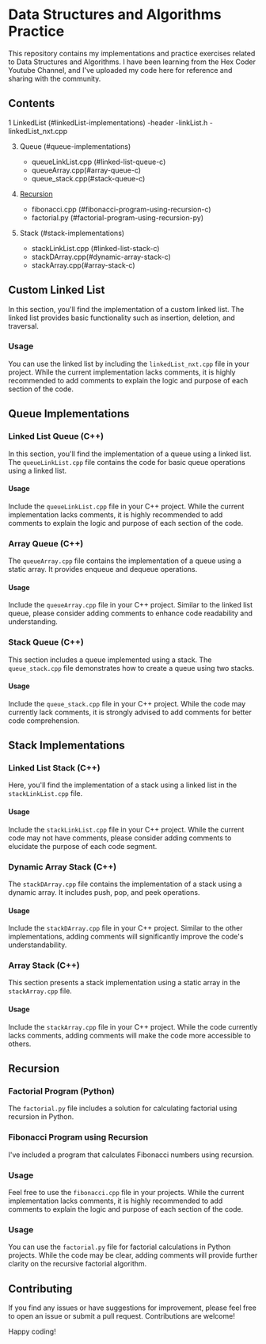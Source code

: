 # Data Structures and Algorithms Practice

This repository contains my implementations and practice exercises related to Data Structures and Algorithms. I have been learning from the Hex Coder Youtube Channel, and I've uploaded my code here for reference and sharing with the community.

## Contents

1 LinkedList (#linkedList-implementations)
    -header
        -linkList.h
    -linkedList_nxt.cpp

3. Queue (#queue-implementations)
   - queueLinkList.cpp (#linked-list-queue-c)
   - queueArray.cpp(#array-queue-c)
   - queue_stack.cpp(#stack-queue-c)

3. [Recursion](#recursion)
    - fibonacci.cpp (#fibonacci-program-using-recursion-c)
    - factorial.py (#factorial-program-using-recursion-py)

4. Stack (#stack-implementations)
   - stackLinkList.cpp (#linked-list-stack-c)
   - stackDArray.cpp(#dynamic-array-stack-c)
   - stackArray.cpp(#array-stack-c)

## Custom Linked List

In this section, you'll find the implementation of a custom linked list. The linked list provides basic functionality such as insertion, deletion, and traversal.

### Usage

You can use the linked list by including the `linkedList_nxt.cpp` file in your project. While the current implementation lacks comments, it is highly recommended to add comments to explain the logic and purpose of each section of the code.

## Queue Implementations

### Linked List Queue (C++)

In this section, you'll find the implementation of a queue using a linked list. The `queueLinkList.cpp` file contains the code for basic queue operations using a linked list.

#### Usage

Include the `queueLinkList.cpp` file in your C++ project. While the current implementation lacks comments, it is highly recommended to add comments to explain the logic and purpose of each section of the code.

### Array Queue (C++)

The `queueArray.cpp` file contains the implementation of a queue using a static array. It provides enqueue and dequeue operations.

#### Usage

Include the `queueArray.cpp` file in your C++ project. Similar to the linked list queue, please consider adding comments to enhance code readability and understanding.

### Stack Queue (C++)

This section includes a queue implemented using a stack. The `queue_stack.cpp` file demonstrates how to create a queue using two stacks.

#### Usage

Include the `queue_stack.cpp` file in your C++ project. While the code may currently lack comments, it is strongly advised to add comments for better code comprehension.

## Stack Implementations

### Linked List Stack (C++)

Here, you'll find the implementation of a stack using a linked list in the `stackLinkList.cpp` file.

#### Usage

Include the `stackLinkList.cpp` file in your C++ project. While the current code may not have comments, please consider adding comments to elucidate the purpose of each code segment.

### Dynamic Array Stack (C++)

The `stackDArray.cpp` file contains the implementation of a stack using a dynamic array. It includes push, pop, and peek operations.

#### Usage

Include the `stackDArray.cpp` file in your C++ project. Similar to the other implementations, adding comments will significantly improve the code's understandability.

### Array Stack (C++)

This section presents a stack implementation using a static array in the `stackArray.cpp` file.

#### Usage

Include the `stackArray.cpp` file in your C++ project. While the code currently lacks comments, adding comments will make the code more accessible to others.

## Recursion

### Factorial Program (Python)

The `factorial.py` file includes a solution for calculating factorial using recursion in Python.

### Fibonacci Program using Recursion

I've included a program that calculates Fibonacci numbers using recursion.

### Usage

Feel free to use the `fibonacci.cpp` file in your projects. While the current implementation lacks comments, it is highly recommended to add comments to explain the logic and purpose of each section of the code.


### Usage

You can use the `factorial.py` file for factorial calculations in Python projects. While the code may be clear, adding comments will provide further clarity on the recursive factorial algorithm.

## Contributing

If you find any issues or have suggestions for improvement, please feel free to open an issue or submit a pull request. Contributions are welcome!

Happy coding!